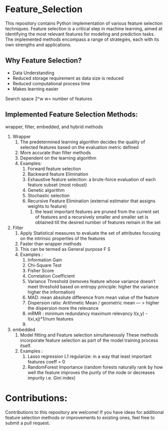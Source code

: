 # Feature_Selection
This repository contains Python implementation of various feature selection techniques. Feature selection is a critical step in machine learning, aimed at identifying the most relevant features for modeling and prediction tasks. The implemented methods encompass a range of strategies, each with its own strengths and applications.

## Why Feature Selection?
- Data Understanding
- Reduced storage requirement as data size is reduced
- Reduced computational process time
- Makes learning easier
  
Search space 2^w w= number of features

## Implemented Feature Selection Methods:
wrapper, filter, embedded, and hybrid methods
1. Wrapper
    1. The predetermined learning algorithm  decides the quality of selected features based on the evaluation metric defined
    2. More accurate than filter methods 
    3. Dependent on the learning algorithm
    4. Examples: 
        1. Forward feature selection
        2. Backward feature Elimination
        3. Exhaustive feature selection: a brute-force evaluation of each feature subset (most robust)
        4. Genetic algorithm
        5. Stochastic selection
        6. Recursive Feature Elimination (external estimator that assigns weights to feature) 
            1. the least important features are pruned from the current set of features and a recursively smaller and smaller set is obtained till the desired number of features remain in the set
2. Filter
    1. Apply Statistical measures to evaluate the set of attributes focusing on the intrinsic properties of the features
    2. Faster than wrapper methods
    3. This can be termed as General purpose F S
    4. Examples :
        1. Information Gain
        2. Chi-Square Test
        3. Fisher Score
        4. Correlation Coefficient
        5. Variance Threshold (removes feature whose variance doesn’t meet threshold based on entropy principle: higher the variance higher the information)
        6. MAD: mean absolute difference from mean value of the feature
        7. Dispersion ratio: Arithmetic Mean / geometric mean — > higher the dispersion more the relevance 
        8. mRMR : minimum redundancy maximum relevancy I(x,y) - I(xi,xj)*1/num features
        9. 
3. embedded
    1. Model fitting and Feature selection simultaneously
       These methods incorporate feature selection as part of the model training process itself.
    3. Examples :
        1. Lasso regression L1  regularize: in a way that least important features coeff = 0 
        2. RandomForest Importance (random forests naturally rank by how well the feature improves the purity of the node or decreases impurity i.e. Gini index)


# Contributions:
Contributions to this repository are welcome! If you have ideas for additional feature selection methods or improvements to existing ones, feel free to submit a pull request.
